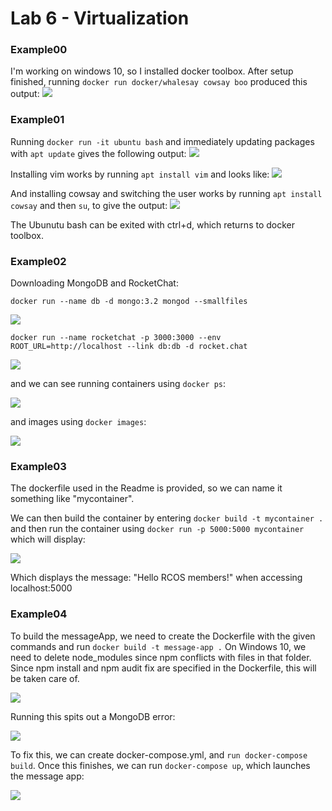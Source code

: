# Lab 6 - Virtualization

### Example00

I'm working on windows 10, so I installed docker toolbox. After setup finished, running 
`docker run docker/whalesay cowsay boo`
produced this output:
![](example00.png)

### Example01

Running `docker run -it ubuntu bash` and immediately updating packages with `apt update` gives the following output:
![](example01a.png)

Installing vim works by running `apt install vim` and looks like:
![](example01b.png)

And installing cowsay and switching the user works by running `apt install cowsay` and then `su`, to give the output:
![](example01c.png)

The Ubunutu bash can be exited with ctrl+d, which returns to docker toolbox.

### Example02

Downloading MongoDB and RocketChat:

`docker run --name db -d mongo:3.2 mongod --smallfiles`

![](example02download.png)

`docker run --name rocketchat -p 3000:3000 --env ROOT_URL=http://localhost --link db:db -d rocket.chat`  

![](example02download_rocket_chat.png)

and we can see running containers using `docker ps`:

![](example02docker_ps.png)

and images using `docker images`:

![](example02docker_images.png)

### Example03

The dockerfile used in the Readme is provided, so we can name it something like "mycontainer".

We can then build the container by entering `docker build -t mycontainer .` and then run the container using `docker run -p 5000:5000 mycontainer` which will display:

![](example03a.png)

Which displays the message: "Hello RCOS members!" when accessing localhost:5000

### Example04

To build the messageApp, we need to create the Dockerfile with the given commands and run 
`docker build -t message-app .` On Windows 10, we need to delete node_modules since npm conflicts with files in that folder. Since npm install and npm audit fix are specified in the Dockerfile, this will be taken care of.

![](example04build.png)

Running this spits out a MongoDB error:

![](example04mongo_error.png)

To fix this, we can create docker-compose.yml, and `run docker-compose build`. Once this finishes, we can run `docker-compose up`, which launches the message app:

![](example04sail.png)
